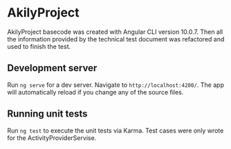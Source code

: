 # AkilyProject

AkilyProject basecode was created with Angular CLI version 10.0.7. 
Then all the information provided by the technical test document was refactored and used to finish the test.

## Development server

Run `ng serve` for a dev server. Navigate to `http://localhost:4200/`. The app will automatically reload if you change any of the source files.

## Running unit tests

Run `ng test` to execute the unit tests via Karma.
Test cases were only wrote for the ActivityProviderServise.

